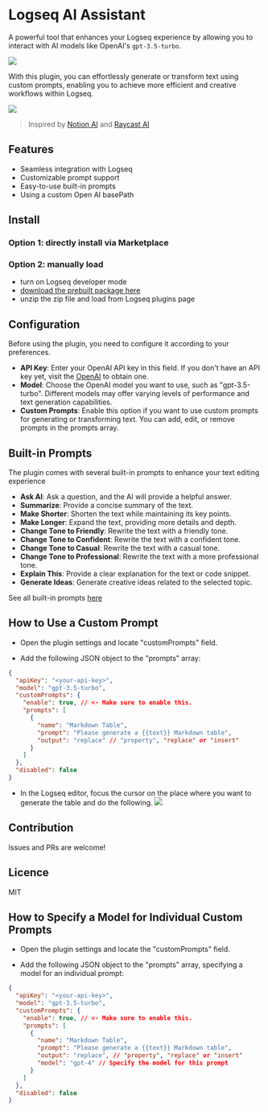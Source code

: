 # Logseq AI Assistant

A powerful tool that enhances your Logseq experience by allowing you to interact with AI models like OpenAI's `gpt-3.5-turbo`.

<a href="https://www.buymeacoffee.com/yuexunjiang"><img src="https://img.buymeacoffee.com/button-api/?text=Buy me a coffee&emoji=&slug=yuexunjiang&button_colour=FFDD00&font_colour=000000&font_family=Comic&outline_colour=000000&coffee_colour=ffffff" /></a>

With this plugin, you can effortlessly generate or transform text using custom prompts,
enabling you to achieve more efficient and creative workflows within Logseq.

![](https://user-images.githubusercontent.com/9718515/226260897-d5e39c09-4714-4d23-b004-28a2391512c4.gif)

> Inspired by [Notion AI](https://www.notion.so/product/ai) and [Raycast AI](https://www.raycast.com/ai)

## Features
- Seamless integration with Logseq
- Customizable prompt support
- Easy-to-use built-in prompts 
- Using a custom Open AI basePath

## Install

### Option 1: directly install via Marketplace

### Option 2: manually load

- turn on Logseq developer mode
- [download the prebuilt package here](https://github.com/ahonn/logseq-plugin-ai-assistant/releases)
- unzip the zip file and load from Logseq plugins page

## Configuration
Before using the plugin, you need to configure it according to your preferences.

- **API Key**: Enter your OpenAI API key in this field. If you don't have an API key yet, visit the [OpenAI](https://platform.openai.com/account/api-keys) to obtain one.
- **Model**: Choose the OpenAI model you want to use, such as "gpt-3.5-turbo". Different models may offer varying levels of performance and text generation capabilities.
- **Custom Prompts**: Enable this option if you want to use custom prompts for generating or transforming text. You can add, edit, or remove prompts in the prompts array.

## Built-in Prompts

The plugin comes with several built-in prompts to enhance your text editing experience

- **Ask AI**: Ask a question, and the AI will provide a helpful answer.
- **Summarize**: Provide a concise summary of the text.
- **Make Shorter**: Shorten the text while maintaining its key points.
- **Make Longer**: Expand the text, providing more details and depth.
- **Change Tone to Friendly**: Rewrite the text with a friendly tone.
- **Change Tone to Confident**: Rewrite the text with a confident tone.
- **Change Tone to Casual**: Rewrite the text with a casual tone.
- **Change Tone to Professional**: Rewrite the text with a more professional tone.
- **Explain This**: Provide a clear explanation for the text or code snippet.
- **Generate Ideas**: Generate creative ideas related to the selected topic.

See all built-in prompts [here](https://github.com/ahonn/logseq-plugin-ai-assistant/tree/master/src/prompts)

## How to Use a Custom Prompt

- Open the plugin settings and locate "customPrompts" field.

- Add the following JSON object to the "prompts" array:

```json
{
  "apiKey": "<your-api-key>",
  "model": "gpt-3.5-turbo",
  "customPrompts": {
    "enable": true, // <- Make sure to enable this.
    "prompts": [
      {
        "name": "Markdown Table",
        "prompt": "Please generate a {{text}} Markdown table",
        "output": "replace" // "property", "replace" or "insert"
      }
    ]
  },
  "disabled": false
}
```

- In the Logseq editor, focus the cursor on the place where you want to generate the table and do the following.
![](https://user-images.githubusercontent.com/9718515/226259576-a1193b51-8a57-4cad-9270-f5bc30a5ba29.gif)

## Contribution
Issues and PRs are welcome!

## Licence
MIT

## How to Specify a Model for Individual Custom Prompts

- Open the plugin settings and locate the "customPrompts" field.

- Add the following JSON object to the "prompts" array, specifying a model for an individual prompt:

```json
{
  "apiKey": "<your-api-key>",
  "model": "gpt-3.5-turbo",
  "customPrompts": {
    "enable": true, // <- Make sure to enable this.
    "prompts": [
      {
        "name": "Markdown Table",
        "prompt": "Please generate a {{text}} Markdown table",
        "output": "replace", // "property", "replace" or "insert"
        "model": "gpt-4" // Specify the model for this prompt
      }
    ]
  },
  "disabled": false
}
```
